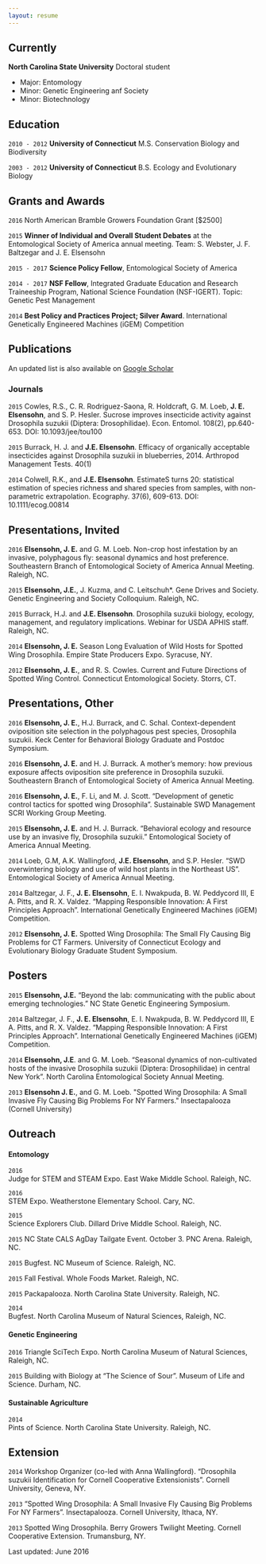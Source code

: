 ```yaml
---
layout: resume
---
```

## Currently

__North Carolina State University__ Doctoral student
* Major: Entomology
* Minor: Genetic Engineering anf Society
* Minor: Biotechnology

## Education

`2010 - 2012`
__University of Connecticut__
M.S. Conservation Biology and Biodiversity

`2003 - 2012`
__University of Connecticut__
B.S. Ecology and Evolutionary Biology

## Grants and Awards

`2016`
North American Bramble Growers Foundation Grant [$2500]

`2015`
**Winner of Individual and Overall Student Debates** at the Entomological Society of America annual meeting. Team: S. Webster, J. F. Baltzegar and J. E. Elsensohn

`2015 - 2017` **Science Policy Fellow**, Entomological Society of America

`2014 - 2017` **NSF Fellow**, Integrated Graduate Education and Research Traineeship Program, National Science Foundation (NSF-IGERT). Topic: Genetic Pest Management

`2014` **Best Policy and Practices Project; Silver Award**. International Genetically Engineered Machines (iGEM) Competition


## Publications

An updated list is also available on [Google Scholar](https://scholar.google.com/citations?user=PT2tncwAAAAJ&hl=en)  



### Journals

`2015`
Cowles, R.S., C. R. Rodriguez-Saona, R. Holdcraft, G. M. Loeb, **J. E. Elsensohn**, and S. P. Hesler. Sucrose improves insecticide activity against Drosophila suzukii (Diptera: Drosophilidae). Econ. Entomol. 108(2), pp.640-653. DOI: 10.1093/jee/tou100

`2015`
Burrack, H. J. and **J.E. Elsensohn**. Efficacy of organically acceptable insecticides against Drosophila suzukii in blueberries, 2014. Arthropod Management Tests. 40(1)

`2014`
Colwell, R.K., and **J.E. Elsensohn**. EstimateS turns 20: statistical estimation of species richness and shared species from samples, with non-parametric extrapolation. Ecography. 37(6), 609-613. DOI: 10.1111/ecog.00814




## Presentations, Invited

`2016`
**Elsensohn, J. E.** and G. M. Loeb. Non-crop host infestation by an invasive, polyphagous fly: seasonal dynamics and host preference. Southeastern Branch of Entomological Society of America Annual Meeting. Raleigh, NC.

`2015`
**Elsensohn, J.E.**, J. Kuzma, and C. Leitschuh*. Gene Drives and Society. Genetic Engineering and Society Colloquium. Raleigh, NC.

`2015`
Burrack, H.J. and **J.E. Elsensohn**. Drosophila suzukii biology, ecology, management, and regulatory implications. Webinar for USDA APHIS staff. Raleigh, NC.

`2014`
**Elsensohn, J. E.** Season Long Evaluation of Wild Hosts for Spotted Wing Drosophila. Empire State Producers Expo. Syracuse, NY.

`2012`
**Elsensohn, J. E.**, and R. S. Cowles. Current and Future Directions of Spotted Wing Control. Connecticut Entomological Society. Storrs, CT.




## Presentations, Other

`2016`
**Elsensohn, J. E.**, H.J. Burrack, and C. Schal. Context-dependent oviposition site selection in the polyphagous pest species, Drosophila suzukii. Keck Center for Behavioral Biology Graduate and Postdoc Symposium.

`2016`
**Elsensohn, J. E.** and H. J. Burrack. A mother’s memory: how previous exposure affects oviposition site preference in Drosophila suzukii. Southeastern Branch of Entomological Society of America Annual Meeting.

`2016`
**Elsensohn, J. E.**, F. Li, and M. J. Scott. “Development of genetic control tactics for spotted wing Drosophila”. Sustainable SWD Management SCRI Working Group Meeting.

`2015`
**Elsensohn, J. E.** and H. J. Burrack. “Behavioral ecology and resource use by an invasive fly, Drosophila suzukii.” Entomological Society of America Annual Meeting.

`2014`
Loeb, G.M, A.K. Wallingford, **J.E. Elsensohn**, and S.P. Hesler. “SWD overwintering biology and use of wild host plants in the Northeast US”. Entomological Society of America Annual Meeting.

`2014`
Baltzegar, J. F., **J. E. Elsensohn**, E. I. Nwakpuda, B. W. Peddycord III, E A. Pitts, and R. X. Valdez. “Mapping Responsible Innovation: A First Principles Approach”. International Genetically Engineered Machines (iGEM) Competition.

`2012`
**Elsensohn, J. E.** Spotted Wing Drosophila: The Small Fly Causing Big Problems for CT Farmers. University of Connecticut Ecology and Evolutionary Biology Graduate Student Symposium.





## Posters

`2015`
**Elsensohn, J.E.** “Beyond the lab: communicating with the public about emerging technologies.” NC State Genetic Engineering Symposium.

`2014`
Baltzegar, J. F., **J. E. Elsensohn**, E. I. Nwakpuda, B. W. Peddycord III, E A. Pitts, and R. X. Valdez. “Mapping Responsible Innovation: A First Principles Approach”. International Genetically Engineered Machines (iGEM) Competition.

`2014`
**Elsensohn, J.E**. and G. M. Loeb. “Seasonal dynamics of non-cultivated hosts of the invasive Drosophila suzukii (Diptera: Drosophilidae) in central New York”. North Carolina Entomological Society Annual Meeting.

`2013`
**Elsensohn J. E.**, and G. M. Loeb. "Spotted Wing Drosophila: A Small Invasive Fly Causing Big Problems For NY Farmers." Insectapalooza (Cornell University)



## Outreach



#### Entomology
`2016`		
Judge for STEM and STEAM Expo. East Wake Middle School. Raleigh, NC.

`2016`		
STEM Expo. Weatherstone Elementary School. Cary, NC.

`2015`		
Science Explorers Club. Dillard Drive Middle School. Raleigh, NC.

`2015`
NC State CALS AgDay Tailgate Event. October 3. PNC Arena. Raleigh, NC.

`2015`
Bugfest. NC Museum of Science. Raleigh, NC.

`2015`
Fall Festival. Whole Foods Market. Raleigh, NC.

`2015`
Packapalooza. North Carolina State University. Raleigh, NC.

`2014`		
Bugfest.  North Carolina Museum of Natural Sciences, Raleigh, NC.  





#### Genetic Engineering
`2016`
Triangle SciTech Expo. North Carolina Museum of Natural Sciences, Raleigh, NC.

`2015`
Building with Biology at “The Science of Sour”. Museum of Life and Science. Durham, NC.  



#### Sustainable Agriculture
`2014`		
Pints of Science. North Carolina State University. Raleigh, NC.  




## Extension

`2014`
Workshop Organizer (co-led with Anna Wallingford). “Drosophila suzukii Identification for Cornell Cooperative Extensionists”. Cornell University, Geneva, NY.

`2013`
“Spotted Wing Drosophila: A Small Invasive Fly Causing Big Problems For NY Farmers”. Insectapalooza. Cornell University, Ithaca, NY.

`2013`
Spotted Wing Drosophila. Berry Growers Twilight Meeting. Cornell Cooperative Extension. Trumansburg, NY.

<!--`1994`
Presentation Title, Conference, <a href="http://MyWebsite.tld/presentation1">Link to Presentation</a>


## Occupation

`Current`
__Current Job Title__, Current Employer

- Task
- Task

`1994-1996`
__Current Job Title__, Current Employer

- Task
- Task-->






Last updated: June 2016
